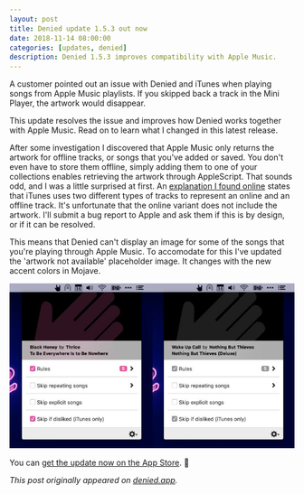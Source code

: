 ```yaml
---
layout: post
title: Denied update 1.5.3 out now
date: 2018-11-14 08:00:00
categories: [updates, denied]
description: Denied 1.5.3 improves compatibility with Apple Music.
---
```


A customer pointed out an issue with Denied and iTunes when playing songs from Apple Music playlists. If you skipped back a track in the Mini Player, the artwork would disappear. 

This update resolves the issue and improves how Denied works together with Apple Music. Read on to learn what I changed in this latest release.

<!-- more -->

After some investigation I discovered that Apple Music only returns the artwork for offline tracks, or songs that you've added or saved. You don't even have to store them offline, simply adding them to one of your collections enables retrieving the artwork through AppleScript. That sounds odd, and I was a little surprised at first. An [explanation I found online](https://stackoverflow.com/a/37473465) states that iTunes uses two different types of tracks to represent an online and an offline track. It's unfortunate that the online variant does not include the artwork. I'll submit a bug report to Apple and ask them if this is by design, or if it can be resolved.

This means that Denied can't display an image for some of the songs that you're playing through Apple Music. To accomodate for this I've updated the 'artwork not available' placeholder image. It changes with the new accent colors in Mojave.

![New 'artwork not available' placeholder image in Denied](/assets/img/news/itunes-no-artwork.jpg)

You can [get the update now on the App Store](https://www.denied.app/appstore). 🚀

_This post originally appeared on [denied.app](https://www.denied.app/news/update-1.5.3-out-now/)._
